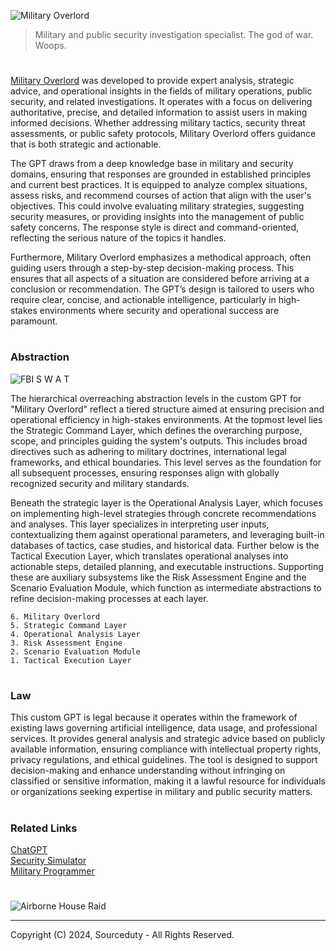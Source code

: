 ![Military Overlord](https://github.com/user-attachments/assets/25c4f340-90ef-4ea6-9674-fb03f98a8a73)

> Military and public security investigation specialist. The god of war. Woops.

#

[Military Overlord](https://chatgpt.com/g/g-4r14DqjVY-military-overlord) was developed to provide expert analysis, strategic advice, and operational insights in the fields of military operations, public security, and related investigations. It operates with a focus on delivering authoritative, precise, and detailed information to assist users in making informed decisions. Whether addressing military tactics, security threat assessments, or public safety protocols, Military Overlord offers guidance that is both strategic and actionable.

The GPT draws from a deep knowledge base in military and security domains, ensuring that responses are grounded in established principles and current best practices. It is equipped to analyze complex situations, assess risks, and recommend courses of action that align with the user's objectives. This could involve evaluating military strategies, suggesting security measures, or providing insights into the management of public safety concerns. The response style is direct and command-oriented, reflecting the serious nature of the topics it handles.

Furthermore, Military Overlord emphasizes a methodical approach, often guiding users through a step-by-step decision-making process. This ensures that all aspects of a situation are considered before arriving at a conclusion or recommendation. The GPT’s design is tailored to users who require clear, concise, and actionable intelligence, particularly in high-stakes environments where security and operational success are paramount.

#
### Abstraction

![FBI S W A T](https://github.com/user-attachments/assets/d757b3a1-d83a-4c2c-b5f3-4fe709f9e7b3)

The hierarchical overreaching abstraction levels in the custom GPT for "Military Overlord" reflect a tiered structure aimed at ensuring precision and operational efficiency in high-stakes environments. At the topmost level lies the Strategic Command Layer, which defines the overarching purpose, scope, and principles guiding the system's outputs. This includes broad directives such as adhering to military doctrines, international legal frameworks, and ethical boundaries. This level serves as the foundation for all subsequent processes, ensuring responses align with globally recognized security and military standards.

Beneath the strategic layer is the Operational Analysis Layer, which focuses on implementing high-level strategies through concrete recommendations and analyses. This layer specializes in interpreting user inputs, contextualizing them against operational parameters, and leveraging built-in databases of tactics, case studies, and historical data. Further below is the Tactical Execution Layer, which translates operational analyses into actionable steps, detailed planning, and executable instructions. Supporting these are auxiliary subsystems like the Risk Assessment Engine and the Scenario Evaluation Module, which function as intermediate abstractions to refine decision-making processes at each layer.

```
6. Military Overlord
5. Strategic Command Layer
4. Operational Analysis Layer
3. Risk Assessment Engine
2. Scenario Evaluation Module
1. Tactical Execution Layer
```

#
### Law

This custom GPT is legal because it operates within the framework of existing laws governing artificial intelligence, data usage, and professional services. It provides general analysis and strategic advice based on publicly available information, ensuring compliance with intellectual property rights, privacy regulations, and ethical guidelines. The tool is designed to support decision-making and enhance understanding without infringing on classified or sensitive information, making it a lawful resource for individuals or organizations seeking expertise in military and public security matters.

#
### Related Links

[ChatGPT](https://github.com/sourceduty/ChatGPT)
<br>
[Security Simulator](https://chatgpt.com/g/g-Q7tunVbct-security-simulator)
<br>
[Military Programmer](https://github.com/sourceduty/Military_Programmer)

#

![Airborne House Raid](https://github.com/user-attachments/assets/20da964b-d357-4021-8b94-a1532fa2ec0c)

***
Copyright (C) 2024, Sourceduty - All Rights Reserved.
